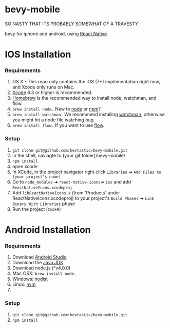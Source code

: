 # bevy-mobile #

SO NASTY THAT ITS PROBABLY SOMEWHAT OF A TRAVESTY

bevy for iphone and android, using <a href='https://facebook.github.io/react-native/'>React Native</a>

# IOS Installation #

### Requirements ###
1. OS X - This repo only contains the iOS (7+) implementation right now, and Xcode only runs on Mac.
2. <a href='https://developer.apple.com/xcode/downloads/'>Xcode</a> 6.3 or higher is recommended.
3. <a href='http://brew.sh/'>Homebrew</a> is the recommended way to install node, watchman, and flow.
4. ```brew install node.``` New to <a href='https://nodejs.org/'>node</a> or <a href='https://docs.npmjs.com/'>npm</a>?
5. ```brew install watchman.``` We recommend installing <a href='https://facebook.github.io/watchman/docs/install.html'>watchman</a>, otherwise you might hit a node file watching bug.
6. ```brew install flow.``` If you want to use <a href='http://www.flowtype.org/'>flow</a>.

### Setup ###
1. ```git clone git@github.com:kevtastic/bevy-mobile.git```
3. in the shell, naviagte to (your git folder)/bevy-mobile/
4. ```npm install```
5. open xcode
7. In XCode, in the project navigator right click `Libraries` ➜ `Add Files to [your project's name]`
8. Go to `node_modules` ➜ `react-native-icons`➜ `ios` and add `ReactNativeIcons.xcodeproj` 
9. Add `libReactNativeIcons.a` (from 'Products' under ReactNativeIcons.xcodeproj) to your project's `Build Phases` ➜ `Link Binary With Libraries` phase
11. Run the project (`Cmd+R`)

# Android Installation #

### Requirements ###
1. Download <a href='https://developer.android.com/sdk/index.html'>Android Studio</a>
2. Download the <a href='http://www.oracle.com/technetwork/java/javase/downloads/jdk8-downloads-2133151.html'>Java JDK</a>
3. Download node.js (^v4.0.0)
  1. Mac OSX: ```brew install node.```
  2. Windows: <a href='https://github.com/marcelklehr/nodist'>nodist</a>
  3. Linux: <a href='https://github.com/creationix/nvm'>nvm</a>
4. 

### Setup ###
1. ```git clone git@github.com:kevtastic/bevy-mobile.git```
2. ```npm install```
